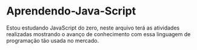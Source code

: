 # Aprendendo-Java-Script
Estou estudando JavaScript do zero, neste arquivo terá as atividades realizadas mostrando o avanço de conhecimento com essa linguagem de programação tão usada no mercado.


